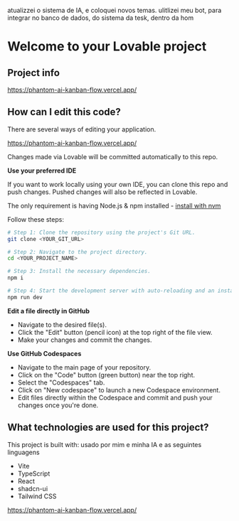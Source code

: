 atualizzei o sistema de IA, e coloquei novos temas. ulitlizei meu bot, para integrar no banco de dados, do sistema da tesk, dentro da hom
# Welcome to your Lovable project

## Project info

https://phantom-ai-kanban-flow.vercel.app/

## How can I edit this code?

There are several ways of editing your application.



https://phantom-ai-kanban-flow.vercel.app/

Changes made via Lovable will be committed automatically to this repo.

**Use your preferred IDE**

If you want to work locally using your own IDE, you can clone this repo and push changes. Pushed changes will also be reflected in Lovable.

The only requirement is having Node.js & npm installed - [install with nvm](https://github.com/nvm-sh/nvm#installing-and-updating)

Follow these steps:

```sh
# Step 1: Clone the repository using the project's Git URL.
git clone <YOUR_GIT_URL>

# Step 2: Navigate to the project directory.
cd <YOUR_PROJECT_NAME>

# Step 3: Install the necessary dependencies.
npm i

# Step 4: Start the development server with auto-reloading and an instant preview.
npm run dev
```

**Edit a file directly in GitHub**

- Navigate to the desired file(s).
- Click the "Edit" button (pencil icon) at the top right of the file view.
- Make your changes and commit the changes.

**Use GitHub Codespaces**

- Navigate to the main page of your repository.
- Click on the "Code" button (green button) near the top right.
- Select the "Codespaces" tab.
- Click on "New codespace" to launch a new Codespace environment.
- Edit files directly within the Codespace and commit and push your changes once you're done.

## What technologies are used for this project?

This project is built with:
usado por mim e minha IA e as seguintes linguagens 
- Vite
- TypeScript
- React
- shadcn-ui
- Tailwind CSS

https://phantom-ai-kanban-flow.vercel.app/
